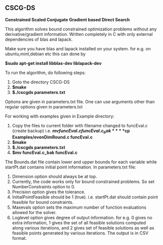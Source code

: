
## CSCG-DS
**Constrained Scaled Conjugate Gradient based Direct Search**

This algorithm solves bound constrained optimization problems without any derivative/gradient information.
Written completely in C with only external dependencies of blas and lapack.

Make sure you have blas and lapack installed on your system.
for e.g. on ubuntu,mint,debian etc this can done by

**$sudo apt-get install libblas-dev liblapack-dev**


To run the algorithm, do following steps:
  1. Goto the directory CSCG-DS
  2. **$make**
  3. **$./cscgds parameters.txt**

Options are given in parameters.txt file. 
One can use arguments other than regular options given in parameters.txt

For working with examples given in Example directory:
1. Copy the files to current folder with filename changed to funcEval.c (create backup) i.e.
**$mv funcEval.c funcEval.c_bak**
**$cp Examples/evenDimRound.c funcEval.c**
2. **$make**
3. **$./cscgds parameters.txt**
4. **$mv funcEval.c_bak funcEval.c**

The Bounds.dat file contain lower and upper bounds for each variable while startPt.dat contains initial point information.
In parameters.txt file:
1. Dimension option should always be at top.
2. Currently, the code works only for bound constrained problems. So set NumberConstraints option to 0.
3. Precision option gives the tolerance.
4. InitialPointFeasible should be 1 (true). i.e. startPt.dat should contain point feasible for bound constraints.
5. Maxevals option sets the maximum number of function evaluations allowed for the solver.
6. Loglevel option gives degree of output information. for e.g. 0 gives no extra information, 1 gives the set of all feasible solutions computed along various iterations, and 2 gives set of feasible solutions as well as feasible points generated by various iterations. The output is in CSV format.

